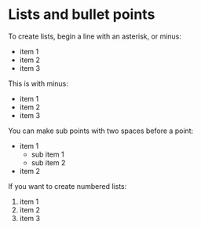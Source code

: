 # Lists and bullet points 

To create lists, begin a line with an asterisk, or minus:

* item 1
* item 2 
* item 3 

This is with minus: 
 
- item 1
- item 2 
- item 3 

You can make sub points with two spaces before a point:

* item 1
  * sub item 1 
  * sub item 2 
* item 2 

If you want to create numbered lists:

1. item 1 
1. item 2 
1. item 3 


